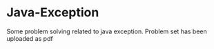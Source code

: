 # Java-Exception
Some problem solving related to java exception. Problem set has been uploaded as pdf

